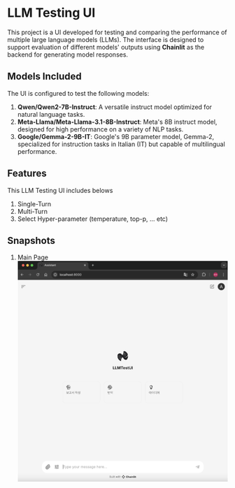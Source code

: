 # LLM Testing UI

This project is a UI developed for testing and comparing the performance of multiple large language models (LLMs). The interface is designed to support evaluation of different models' outputs using **Chainlit** as the backend for generating model responses.

## Models Included
The UI is configured to test the following models:
1. **Qwen/Qwen2-7B-Instruct**: A versatile instruct model optimized for natural language tasks.
2. **Meta-Llama/Meta-Llama-3.1-8B-Instruct**: Meta's 8B instruct model, designed for high performance on a variety of NLP tasks.
3. **Google/Gemma-2-9B-IT**: Google's 9B parameter model, Gemma-2, specialized for instruction tasks in Italian (IT) but capable of multilingual performance.

## Features
This LLM Testing UI includes belows
1. Single-Turn
2. Multi-Turn
3. Select Hyper-parameter (temperature, top-p, ... etc)

## Snapshots
1. Main Page
![main](public/main.png)
